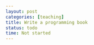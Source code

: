 ```yaml
---
layout: post
categories: [teaching]
title: Write a programming book
status: todo
time: Not started
---
```

